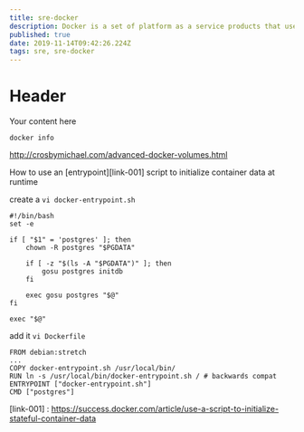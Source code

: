 ```yaml
---
title: sre-docker
description: Docker is a set of platform as a service products that use OS-level virtualization to deliver software in packages called containers
published: true
date: 2019-11-14T09:42:26.224Z
tags: sre, sre-docker
---
```


# Header
Your content here

```
docker info
```

http://crosbymichael.com/advanced-docker-volumes.html

How to use an [entrypoint][link-001] script to initialize container data at runtime


create a `vi docker-entrypoint.sh`

```
#!/bin/bash
set -e

if [ "$1" = 'postgres' ]; then
    chown -R postgres "$PGDATA"

    if [ -z "$(ls -A "$PGDATA")" ]; then
        gosu postgres initdb
    fi

    exec gosu postgres "$@"
fi

exec "$@"
```

add it `vi Dockerfile`

```
FROM debian:stretch
...
COPY docker-entrypoint.sh /usr/local/bin/
RUN ln -s /usr/local/bin/docker-entrypoint.sh / # backwards compat
ENTRYPOINT ["docker-entrypoint.sh"]
CMD ["postgres"]
```

[link-001] : https://success.docker.com/article/use-a-script-to-initialize-stateful-container-data
